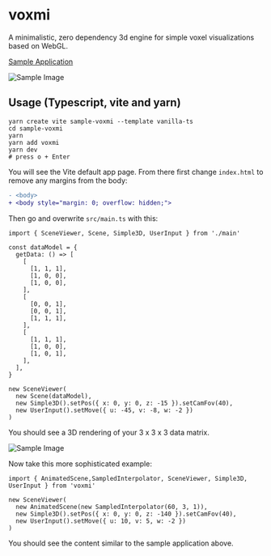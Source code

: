 # voxmi

A minimalistic, zero dependency 3d engine for simple voxel visualizations based on WebGL.

[Sample Application](https://oyo.github.io/voxmi/)

![Sample Image](https://oyo.github.io/voxmi/sample-2.png)

## Usage (Typescript, vite and yarn)

    yarn create vite sample-voxmi --template vanilla-ts
    cd sample-voxmi
    yarn
    yarn add voxmi
    yarn dev
    # press o + Enter

You will see the Vite default app page. From there first
change `index.html` to remove any margins from the body:

```diff
- <body>
+ <body style="margin: 0; overflow: hidden;">
```

Then go and overwrite `src/main.ts` with this:

    import { SceneViewer, Scene, Simple3D, UserInput } from './main'
    
    const dataModel = {
      getData: () => [
        [
          [1, 1, 1],
          [1, 0, 0],
          [1, 0, 0],
        ],
        [
          [0, 0, 1],
          [0, 0, 1],
          [1, 1, 1],
        ],
        [
          [1, 1, 1],
          [1, 0, 0],
          [1, 0, 1],
        ],
      ],
    }
    
    new SceneViewer(
      new Scene(dataModel),
      new Simple3D().setPos({ x: 0, y: 0, z: -15 }).setCamFov(40),
      new UserInput().setMove({ u: -45, v: -8, w: -2 })
    )

You should see a 3D rendering of your 3 x 3 x 3 data matrix.

![Sample Image](https://oyo.github.io/voxmi/sample-1.png)

Now take this more sophisticated example:

    import { AnimatedScene,SampledInterpolator, SceneViewer, Simple3D, UserInput } from 'voxmi'

    new SceneViewer(
      new AnimatedScene(new SampledInterpolator(60, 3, 1)),
      new Simple3D().setPos({ x: 0, y: 0, z: -140 }).setCamFov(40),
      new UserInput().setMove({ u: 10, v: 5, w: -2 })
    )

You should see the content similar to the sample application above.
